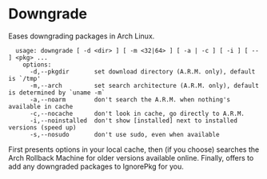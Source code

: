 # Downgrade

Eases downgrading packages in Arch Linux.

~~~
  usage: downgrade [ -d <dir> ] [ -m <32|64> ] [ -a | -c ] [ -i ] [ -- ] <pkg> ...
    options:
      -d,--pkgdir       set download directory (A.R.M. only), default is `/tmp'
      -m,--arch         set search architecture (A.R.M. only), default is determined by `uname -m`
      -a,--noarm        don't search the A.R.M. when nothing's available in cache
      -c,--nocache      don't look in cache, go directly to A.R.M.
      -i,--noinstalled  don't show [installed] next to installed versions (speed up)
      -s,--nosudo       don't use sudo, even when available
~~~

First presents options in your local cache, then (if you choose) 
searches the Arch Rollback Machine for older versions available online. 
Finally, offers to add any downgraded packages to IgnorePkg for you.

